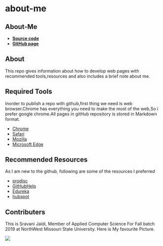 # about-me
## About-Me
* [**Source code**](https://github.com/Sravani537520/about-me/)
* [**GitHub page**](https://github.com/Sravani537520/Music.github.io)
## **About**
This repo gives information about how to develop web pages with recommended tools,resources and also includes a brief note about me.
## **Required Tools**
Inorder to publish a repo with github,first thing we need is web browser.Chrome has everything you need to make the most of the web,So i prefer google chrome.All pages in gitHub repository is stored in Markdown format.
* [Chrome](https://www.google.com/chrome/)
* [Safari](https://www.apple.com/safari/)
* [Mozilla](https://www.mozilla.org/en-US/firefox/new/)
* [Microsoft Edge](https://www.microsoft.com/en-us/windows/microsoft-edge)
## **Recommended Resources**
As I am new to the github, following are some of the resources I preferred 
* [prodisc](https://github.com/progdisc/resources)
* [GitHubHelp](https://help.github.com/en/articles/git-and-github-learning-resources)
* [Edureka](https://www.edureka.co/blog/how-to-use-github/)
* [hubspot](https://product.hubspot.com/blog/git-and-github-tutorial-for-beginners)
## **Contributers**
This is Sravani Jaidi, Member of Applied Computer Science For Fall batch 2019 at NorthWest Missouri State University.
Here is My favourite Picture.

![](https://raw.githubusercontent.com/Sravani537520/about-me/master/Fnds.jpeg)

